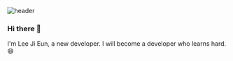 ![header](https://capsule-render.vercel.app/api?type=wave&color=auto&height=300&section=header&text=izzy1202&fontSize=90)



### Hi there 👋

I'm Lee Ji Eun, a new developer. I will become a developer who learns hard.😄
<!--
**izzy1202/izzy1202** is a ✨ _special_ ✨ repository because its `README.md` (this file) appears on your GitHub profile.

Here are some ideas to get you started:

- 🔭 I’m currently working on ...
- 🌱 I’m currently learning ...
- 👯 I’m looking to collaborate on ...
- 🤔 I’m looking for help with ...
- 💬 Ask me about ...
- 📫 How to reach me: ...
- 😄 Pronouns: ...
- ⚡ Fun fact: ...
-->
